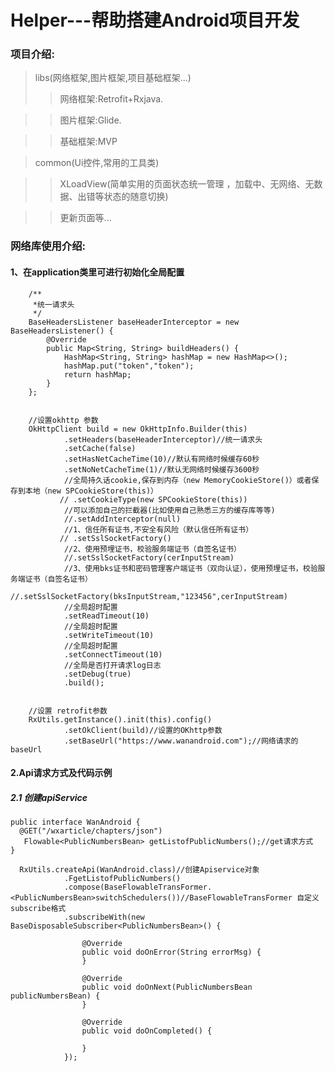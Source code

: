# Helper---帮助搭建Android项目开发
### 项目介绍:
> libs(网络框架,图片框架,项目基础框架...)
>> 网络框架:Retrofit+Rxjava.

>> 图片框架:Glide.

>> 基础框架:MVP

> common(Ui控件,常用的工具类)

>> XLoadView(简单实用的页面状态统一管理 ，加载中、无网络、无数据、出错等状态的随意切换)

>> 更新页面等...


### 网络库使用介绍:

#### 1、在application类里可进行初始化全局配置

        /**
         *统一请求头
         */
        BaseHeadersListener baseHeaderInterceptor = new BaseHeadersListener() {
            @Override
            public Map<String, String> buildHeaders() {
                HashMap<String, String> hashMap = new HashMap<>();
                hashMap.put("token","token");
                return hashMap;
            }
        };


        //设置okhttp 参数
        OkHttpClient build = new OkHttpInfo.Builder(this)
                .setHeaders(baseHeaderInterceptor)//统一请求头
                .setCache(false)
                .setHasNetCacheTime(10)//默认有网络时候缓存60秒
                .setNoNetCacheTime(1)//默认无网络时候缓存3600秒
                //全局持久话cookie,保存到内存（new MemoryCookieStore()）或者保存到本地（new SPCookieStore(this)）
               // .setCookieType(new SPCookieStore(this))
                //可以添加自己的拦截器(比如使用自己熟悉三方的缓存库等等)
                //.setAddInterceptor(null)
                //1、信任所有证书,不安全有风险（默认信任所有证书）
               // .setSslSocketFactory()
                //2、使用预埋证书，校验服务端证书（自签名证书）
                //.setSslSocketFactory(cerInputStream)
                //3、使用bks证书和密码管理客户端证书（双向认证），使用预埋证书，校验服务端证书（自签名证书）
                //.setSslSocketFactory(bksInputStream,"123456",cerInputStream)
                //全局超时配置
                .setReadTimeout(10)
                //全局超时配置
                .setWriteTimeout(10)
                //全局超时配置
                .setConnectTimeout(10)
                //全局是否打开请求log日志
                .setDebug(true)
                .build();


        //设置 retrofit参数
        RxUtils.getInstance().init(this).config()
                .setOkClient(build)//设置的OKhttp参数
                .setBaseUrl("https://www.wanandroid.com");//网络请求的baseUrl
                
#### 2.Api请求方式及代码示例
##### 2.1 创建apiService
 




    public interface WanAndroid {
      @GET("/wxarticle/chapters/json")
       Flowable<PublicNumbersBean> getListofPublicNumbers();//get请求方式
    }
    
      RxUtils.createApi(WanAndroid.class)//创建Apiservice对象
                .FgetListofPublicNumbers()
                .compose(BaseFlowableTransFormer.<PublicNumbersBean>switchSchedulers())//BaseFlowableTransFormer 自定义subscribe格式
                .subscribeWith(new BaseDisposableSubscriber<PublicNumbersBean>() {

                    @Override
                    public void doOnError(String errorMsg) {
                    }

                    @Override
                    public void doOnNext(PublicNumbersBean publicNumbersBean) {
                    }

                    @Override
                    public void doOnCompleted() {

                    }
                });
     
                
